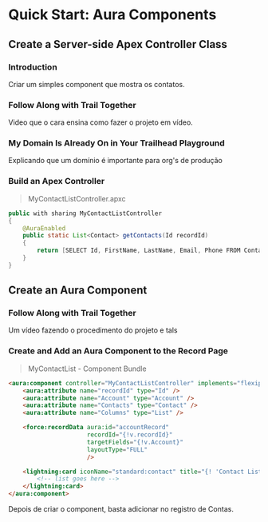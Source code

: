 # Quick Start: Aura Components

## Create a Server-side Apex Controller Class

### Introduction

Criar um simples component que mostra os contatos.

### Follow Along with Trail Together

Video que o cara ensina como fazer o projeto em vídeo.

### My Domain Is Already On in Your Trailhead Playground

Explicando que um domínio é importante para org's de produção

### Build an Apex Controller

> MyContactListController.apxc
```Java
public with sharing MyContactListController
{
    @AuraEnabled 
    public static List<Contact> getContacts(Id recordId)
    {
        return [SELECT Id, FirstName, LastName, Email, Phone FROM Contact WHERE AccountId = :recordId];
    }
}
```

## Create an Aura Component

### Follow Along with Trail Together

Um vídeo fazendo o procedimento do projeto e tals

### Create and Add an Aura Component to the Record Page

> MyContactList - Component Bundle
```HTML
<aura:component controller="MyContactListController" implements="flexipage:availableForRecordHome,force:hasRecordId" access="global">
    <aura:attribute name="recordId" type="Id" />
    <aura:attribute name="Account" type="Account" />
    <aura:attribute name="Contacts" type="Contact" />
    <aura:attribute name="Columns" type="List" />

    <force:recordData aura:id="accountRecord" 
                      recordId="{!v.recordId}"
                      targetFields="{!v.Account}"
                      layoutType="FULL"
                      />

    <lightning:card iconName="standard:contact" title="{! 'Contact List for ' + v.Account.Name}">
        <!-- list goes here -->
    </lightning:card>
</aura:component>
```

Depois de criar o component, basta adicionar no registro de Contas.
